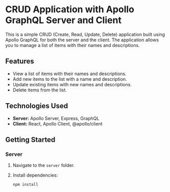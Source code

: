 # CRUD Application with Apollo GraphQL Server and Client

This is a simple CRUD (Create, Read, Update, Delete) application built using Apollo GraphQL for both the server and the client. The application allows you to manage a list of items with their names and descriptions.

## Features

- View a list of items with their names and descriptions.
- Add new items to the list with a name and description.
- Update existing items with new names and descriptions.
- Delete items from the list.

## Technologies Used

- **Server:** Apollo Server, Express, GraphQL
- **Client:** React, Apollo Client, @apollo/client

## Getting Started

### Server

1. Navigate to the `server` folder.

2. Install dependencies:

   ```bash
   npm install
   ```
